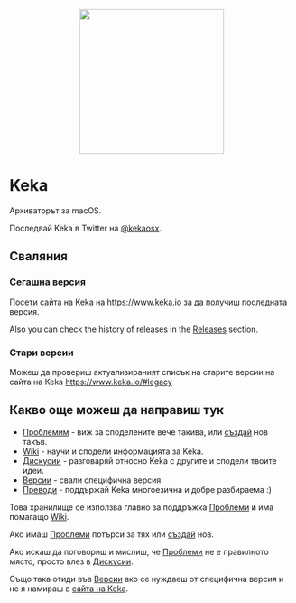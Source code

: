 <p align="center">
  <a href="#"><img width="256" height="256" src="https://www.keka.io/img/Keka-Square-512x512.png" /></a>
</p>

# Keka
Архиваторът за macOS.

Последвай Keka в Twitter на [@kekaosx](https://twitter.com/kekaosx).

## Сваляния

### Сегашна версия

Посети сайта на Keka на https://www.keka.io за да получиш последната версия.

Also you can check the history of releases in the [Releases](https://github.com/aonez/Keka/releases) section.

### Стари версии

Можеш да провериш актуализираният списък на старите версии на сайта на Keka https://www.keka.io/#legacy

## Какво още можеш да направиш тук

- [Проблемим](https://github.com/aonez/Keka/issues) - виж за споделените вече такива, или [създай](https://github.com/aonez/Keka/issues/new) нов такъв.
- [Wiki](https://github.com/aonez/Keka/wiki) - научи и сподели информацията за Keka.
- [Дискусии](https://github.com/aonez/Keka/discussions) - разговаряй относно Keka с другите и сподели твоите идеи.
- [Версии](https://github.com/aonez/Keka/releases) - свали специфична версия.
- [Преводи](Translations/) - поддържай Keka многоезична и добре разбираема :)

Това хранилище се използва главно за поддръжка [Проблеми](https://github.com/aonez/Keka/issues) и има помагащо [Wiki](https://github.com/aonez/Keka/wiki).

Ако имаш [Проблеми](https://github.com/aonez/Keka/issues) потърси за тях или [създай](https://github.com/aonez/Keka/issues/new) нов.

Ако искаш да поговориш и мислиш, че [Проблеми](https://github.com/aonez/Keka/issues) не е правилното място, просто влез в [Дискусии](https://github.com/aonez/Keka/discussions).

Също така отиди във [Версии](https://github.com/aonez/Keka/releases) ако се нуждаеш от специфична версия и не я намираш в [сайта на Keka](https://www.keka.io).
